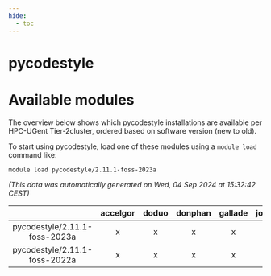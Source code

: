 ```yaml
---
hide:
  - toc
---
```


pycodestyle
===========

# Available modules


The overview below shows which pycodestyle installations are available per HPC-UGent Tier-2cluster, ordered based on software version (new to old).

To start using pycodestyle, load one of these modules using a `module load` command like:

```shell
module load pycodestyle/2.11.1-foss-2023a
```

*(This data was automatically generated on Wed, 04 Sep 2024 at 15:32:42 CEST)*  

| |accelgor|doduo|donphan|gallade|joltik|shinx|skitty|
| :---: | :---: | :---: | :---: | :---: | :---: | :---: | :---: |
|pycodestyle/2.11.1-foss-2023a|x|x|x|x|x|x|x|
|pycodestyle/2.11.1-foss-2022a|x|x|x|x|x|-|x|
